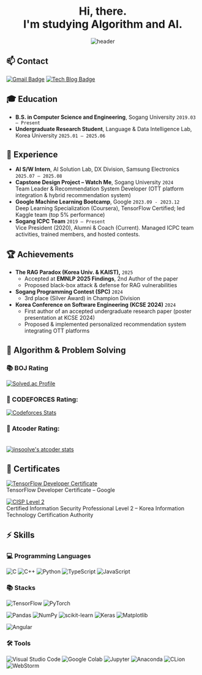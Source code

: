 <!--
**jinsoolve/jinsoolve** is a ✨ _special_ ✨ repository because its `README.md` (this file) appears on your GitHub profile.

Here are some ideas to get you started:

- 🔭 I’m currently working on ...
- 🌱 I’m currently learning ...
- 👯 I’m looking to collaborate on ...
- 🤔 I’m looking for help with ...
- 💬 Ask me about ...
- 📫 How to reach me: ...
- 😄 Pronouns: ...
- ⚡ Fun fact: ...

👀 🎅🙆‍♂️🌲🤶🧑‍🎄☃️
🏃‍♀️ 🚶🏻‍♀️🍰  🏊 🎄  🎁 🔴 🦌 ❄️ ☃️ 🏃 ☀️ 🎣 🌊 🎂🌞날씨⛅️ 
 🎾 스포츠🏓 ⚾️ 🏀 🏐
 📈주식📉📰📢 1️⃣2️⃣3️⃣ ❶❷ ➌
 🌻📑💰💸경제👁‍🗨🏡📱🔔📺 ☎️
🔥공지📣 🫰❤️  🧡  🤎 ❗️⚠️ ❤️👇🔽 ☎🔹
​
🥁👬🎗🐶🐱😱👽💗🐬🤠🔥💌💬📌📍✅✔️✔📢🔈🔊🔔📣📷 🔴🔵🚀💥☢️🚨🎁📚 👠👚👙👛👜 💼👝🛍🎒👞👟👡👢💚💘 🏰 🏡🌛⭐️🍀👍🏻😮😍🤭 ♾😌💕🙌🏼🙆🏻‍📍🙊⚖️🚗 🏍️ 🎼 🔋🔌💻🖥🖨⌨🖱🖲💽💾💿📀🏃 🛒 🏹 🅰🍧🍉🍑   ✨️☕🎀🎨🌳 ✒🙌 🙋‍♂️🙅🏻🏃‍♂️🏃‍♀️ 🔗☎📞🍅 📫📪📬📭📮🗳✏✒🖋🖊🖌🖍📋📍📌🗒📝📅📅📆🗓🕒⌛⏳⌚⏱⏲🕰⏰🎂🍩🍔🍯📖🏝️🌈💤 💕💗💙🔎 🎉🌏🤝📩📚⭐️📆 🎯😎😘😁😭😳😷🤣😝🔔 💎⛑👒🎩🎓💋💄💍🍁 🎓 📮⚓📻👋🦷♀‍♂🙋‍🙋‍💜💜👔🎙🎧🎼🎵🎶🎙🎤🎚🖍🐰📂💕🌊💖🎶🎵🌹🌞🌺🌷 🎹🏠💓💧✌☠🖐️👇❤ ⚡🌟🌿👏📍🍂🥇🎻🎷📰👩🏻‍🎨🎨👩🏼‍💻🎬🎊🌉🎈🎆🎇✨🎉🎊🎃🎄🎋🎍🎎🎏🎐🎑🎀🎁🎗🎞🎟🎫🎠🎡🎢🎪🎭🖼🎨🛒👓🕶⚽⚾🏀🏐💪🏈🏉🎱🎳⛳⛸🏏🏑🏓🏸🎾🎯🥊🥋🥇🥈🥉🏅🎖🏆🎣🎽🛶🎿🥅🏒🎮🕹🎰🎲🔮🎴🃏🀄♟♠♣♥♦🎛🎧📯🥁🎷🎺🎸🎻🎹📻🔓🔏🔐🔑🗝⚒⛏🛠🔧🔩⚙🗜🛢⚗🔭⚖📿⛓🛡🏹🗡⚔🔪💣🔫📟📠📱📲📳📴🚬⚰⚱🗿🎥🎬📽📡📺📷📹📼🔍🔎🕯🕯📑📰🗞🔖🏷💰💴💵💵💶💷💸💳🏧✉📧📨📤📤📦📦💼📁📂🗂📇📈📉📊📎🖇📏📐✂🗃🗄🗑​
-->

<div align="center">

<h1>
Hi, there.  <br/>
I'm studying Algorithm and AI.
</h1>

![header](https://capsule-render.vercel.app/api?type=waving&color=gradient&customColorList=12&height=300&section=header&text=jinsoolve&fontSize=80)

</div>


## 📫 Contact
[![Gmail Badge](https://img.shields.io/badge/-Gmail-c14438?style=flat-square&logo=Gmail&logoColor=white&link=mailto:jinsoolve@gmail.com)](mailto:jinsoolve@gmail.com) 
[![Tech Blog Badge](https://img.shields.io/badge/-Tech%20blog-black?style=flat-square&logo=github&link=https://jinsoolve.com)](https://jinsoolve.com)


## 🎓 Education
- **B.S. in Computer Science and Engineering**, Sogang University `2019.03 – Present`
- **Undergraduate Research Student**, Language & Data Intelligence Lab, Korea University `2025.01 – 2025.06`


## 💼 Experience
- **AI S/W Intern**, AI Solution Lab, DX Division, Samsung Electronics `2025.07 – 2025.08`  
- **Capstone Design Project – Watch Me**, Sogang University `2024`  
  Team Leader & Recommendation System Developer (OTT platform integration & hybrid recommendation system)  
- **Google Machine Learning Bootcamp**, Google `2023.09 - 2023.12`  
  Deep Learning Specialization (Coursera), TensorFlow Certified; led Kaggle team (top 5% performance)  
- **Sogang ICPC Team** `2019 – Present`  
  Vice President (2020), Alumni & Coach (Current). Managed ICPC team activities, trained members, and hosted contests.  


## 🏆 Achievements
- **The RAG Paradox (Korea Univ. & KAIST),** `2025`  
  - Accepted at **EMNLP 2025 Findings**, 2nd Author of the paper
  - Proposed black-box attack & defense for RAG vulnerabilities  
- **Sogang Programming Contest (SPC)** `2024`  
  - 3rd place (Silver Award) in Champion Division  
- **Korea Conference on Software Engineering (KCSE 2024)** `2024`  
  - First author of an accepted undergraduate research paper (poster presentation at KCSE 2024) 
  - Proposed & implemented personalized recommendation system integrating OTT platforms  

## 🥇 Algorithm & Problem Solving

### 📚 BOJ Rating
[![Solved.ac Profile](http://mazassumnida.wtf/api/v2/generate_badge?boj=jinsoolve)](https://solved.ac/profile/jinsoolve)


<!-- 배너형태
<br><br>
[![Solved.ac
프로필](http://mazassumnida.wtf/api/mini/generate_badge?boj=jinsoolve)](https://solved.ac/profile/jinsoolve) 
-->


### 🍁 CODEFORCES Rating:

[![Codeforces Stats](https://codeforces-readme-stats.vercel.app/api/card?username=jinsoolve&theme=dracula)](https://codeforces.com/profile/jinsoolve)

<!-- 구버전
[![CodeForces Profile](https://cf.leed.at?id=jinsoolve)](https://codeforces.com/profile/jinsoolve) -->

### 🌿 Atcoder Rating: <br><br>
[![jinsoolve's atcoder stats](https://atcoder-readme-stats.vercel.app/stats/jinsoolve?theme=darcula&width=450&show_history=3&show_icons=true)](https://atcoder.jp/users/jinsoolve)


<!-- 구버전 -->
<!-- <img src="https://atrating.baoshuo.dev/rating?username=jinsoolve"> -->


## 📜 Certificates

[![TensorFlow Developer Certificate](https://img.shields.io/badge/TensorFlow-Developer%20Certificate-FF6F00?logo=tensorflow&logoColor=white&style=for-the-badge)](https://www.tensorflow.org/certificate)  
TensorFlow Developer Certificate – Google  


[![CISP Level 2](https://img.shields.io/badge/Information%20Security-Professional%20Lv2-1976D2?logo=security&logoColor=white&style=for-the-badge)](https://www.kitca.or.kr)  
Certified Information Security Professional Level 2 – Korea Information Technology Certification Authority  

## ⚡ Skills

### 💻 Programming Languages

![C](https://img.shields.io/badge/C-00599C?style=flat-square&logo=c&logoColor=white)
![C++](https://img.shields.io/badge/C++-00599C?style=flat-square&logo=c%2B%2B&logoColor=white)
![Python](https://img.shields.io/badge/Python-3776AB?style=flat-square&logo=python&logoColor=white)
![TypeScript](https://img.shields.io/badge/TypeScript-3178C6?style=flat-square&logo=typescript&logoColor=white)
![JavaScript](https://img.shields.io/badge/JavaScript-F7DF1E?style=flat-square&logo=javascript&logoColor=black)


### 📚 Stacks
![TensorFlow](https://img.shields.io/badge/TensorFlow-FF6F00?style=flat-square&logo=tensorflow&logoColor=white)
![PyTorch](https://img.shields.io/badge/PyTorch-EE4C2C?style=flat-square&logo=pytorch&logoColor=white)

![Pandas](https://img.shields.io/badge/Pandas-150458?style=flat-square&logo=pandas&logoColor=white)
![NumPy](https://img.shields.io/badge/NumPy-013243?style=flat-square&logo=numpy&logoColor=white)
![scikit-learn](https://img.shields.io/badge/scikit--learn-F7931E?style=flat-square&logo=scikit-learn&logoColor=white)
![Keras](https://img.shields.io/badge/Keras-D00000?style=flat-square&logo=keras&logoColor=white)
![Matplotlib](https://img.shields.io/badge/Matplotlib-11557C?style=flat-square&logo=matplotlib&logoColor=white)

![Angular](https://img.shields.io/badge/Angular-DD0031?style=flat-square&logo=angular&logoColor=white)

### 🛠 Tools
![Visual Studio Code](https://img.shields.io/badge/Visual%20Studio%20Code-007ACC?style=flat-square&logo=visual-studio-code&logoColor=white)
![Google Colab](https://img.shields.io/badge/Google%20Colab-F9AB00?style=flat-square&logo=google-colab&logoColor=white)
![Jupyter](https://img.shields.io/badge/Jupyter-F37626?style=flat-square&logo=jupyter&logoColor=white)
![Anaconda](https://img.shields.io/badge/Anaconda-44A833?style=flat-square&logo=anaconda&logoColor=white)
![CLion](https://img.shields.io/badge/CLion-000000?style=flat-square&logo=clion&logoColor=white)
![WebStorm](https://img.shields.io/badge/WebStorm-000000?style=flat-square&logo=webstorm&logoColor=white)